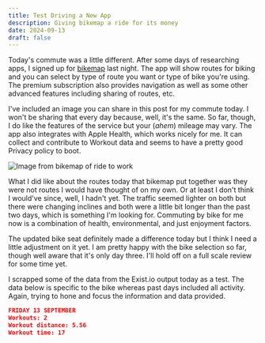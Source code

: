 ```yaml
---
title: Test Driving a New App
description: Giving bikemap a ride for its money
date: 2024-09-13
draft: false
---
```

Today's commute was a little different. After some days of researching apps, I signed up for [bikemap](https://bikemap.net) last night. The app will show routes for biking and you can select by type of route you want or type of bike you're using. The premium subscription also provides navigation as well as some other advanced features including sharing of routes, etc.

I've included an image you can share in this post for my commute today. I won't be sharing that every day because, well, it's the same. So far, though, I do like the features of the service but your (*ahem*) mileage may vary. The app also integrates with Apple Health, which works nicely for me. It can collect and contribute to Workout data and seems to have a pretty good Privacy policy to boot.

![Image from bikemap of ride to work](images/wcommute913.png)

What I did like about the routes today that bikemap put together was they were not routes I would have thought of on my own. Or at least I don't think I would've since, well, I hadn't yet. The traffic seemed lighter on both but there were changing inclines and both were a little bit longer than the past two days, which is something I'm looking for. Commuting by bike for me now is a combination of health, environmental, and just enjoyment factors.

The updated bike seat definitely made a difference today but I think I need a little adjustment on it yet. I am pretty happy with the bike selection so far, though well aware that it's only day three. I'll hold off on a full scale review for some time yet.

I scrapped some of the data from the Exist.io output today as a test. The data below is specific to the bike whereas past days included all activity. Again, trying to hone and focus the information and data provided.

```json
FRIDAY 13 SEPTEMBER
Workouts: 2
Workout distance: 5.56
Workout time: 17
```
